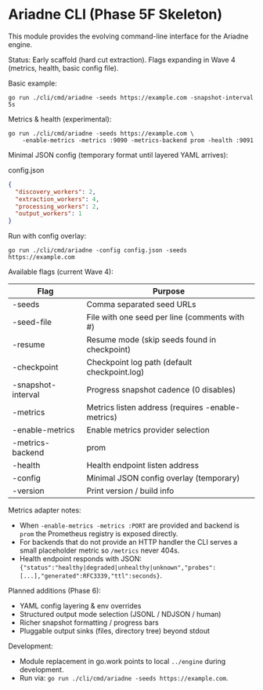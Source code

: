 # Ariadne CLI (Phase 5F Skeleton)

This module provides the evolving command-line interface for the Ariadne engine.

Status: Early scaffold (hard cut extraction). Flags expanding in Wave 4 (metrics, health, basic config file).

Basic example:

```
go run ./cli/cmd/ariadne -seeds https://example.com -snapshot-interval 5s
```

Metrics & health (experimental):

```
go run ./cli/cmd/ariadne -seeds https://example.com \
	-enable-metrics -metrics :9090 -metrics-backend prom -health :9091
```

Minimal JSON config (temporary format until layered YAML arrives):

config.json

```json
{
  "discovery_workers": 2,
  "extraction_workers": 4,
  "processing_workers": 2,
  "output_workers": 1
}
```

Run with config overlay:

```
go run ./cli/cmd/ariadne -config config.json -seeds https://example.com
```

Available flags (current Wave 4):

| Flag               | Purpose                                                            |
| ------------------ | ------------------------------------------------------------------ |
| -seeds             | Comma separated seed URLs                                          |
| -seed-file         | File with one seed per line (comments with #)                      |
| -resume            | Resume mode (skip seeds found in checkpoint)                       |
| -checkpoint        | Checkpoint log path (default checkpoint.log)                       |
| -snapshot-interval | Progress snapshot cadence (0 disables)                             |
| -metrics           | Metrics listen address (requires -enable-metrics)                  |
| -enable-metrics    | Enable metrics provider selection                                  |
| -metrics-backend   | prom | otel | noop (effective only if -enable-metrics is supplied) |
| -health            | Health endpoint listen address                                     |
| -config            | Minimal JSON config overlay (temporary)                            |
| -version           | Print version / build info                                         |

Metrics adapter notes:

- When `-enable-metrics -metrics :PORT` are provided and backend is `prom` the Prometheus registry is exposed directly.
- For backends that do not provide an HTTP handler the CLI serves a small placeholder metric so `/metrics` never 404s.
- Health endpoint responds with JSON: `{"status":"healthy|degraded|unhealthy|unknown","probes":[...],"generated":RFC3339,"ttl":seconds}`.

Planned additions (Phase 6):

- YAML config layering & env overrides
- Structured output mode selection (JSONL / NDJSON / human)
- Richer snapshot formatting / progress bars
- Pluggable output sinks (files, directory tree) beyond stdout

Development:

- Module replacement in go.work points to local `../engine` during development.
- Run via: `go run ./cli/cmd/ariadne -seeds https://example.com`.
